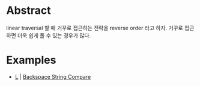 # Abstract

linear traversal 할 때 거꾸로 접근하는 전략을 reverse order 라고 하자. 거꾸로 접근하면 더욱 쉽게 풀 수 있는 경우가 많다.

# Examples

* [L](/leetcode2/BackspaceStringCompare/README.md) | [Backspace String Compare](https://leetcode.com/problems/backspace-string-compare/)
